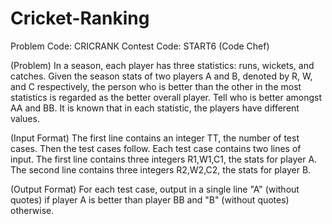 # Cricket-Ranking
Problem Code: CRICRANK Contest Code: START6 (Code Chef)

(Problem)
In a season, each player has three statistics: runs, wickets, and catches. Given the season stats of two players A and B, denoted by R, W, and C respectively, the person who is better than the other in the most statistics is regarded as the better overall player. Tell who is better amongst AA and BB. It is known that in each statistic, the players have different values.

(Input Format)
The first line contains an integer TT, the number of test cases. Then the test cases follow.
Each test case contains two lines of input.
The first line contains three integers R1,W1,C1, the stats for player A.
The second line contains three integers R2,W2,C2, the stats for player B.

(Output Format)
For each test case, output in a single line "A" (without quotes) if player A is better than player BB and "B" (without quotes) otherwise.
